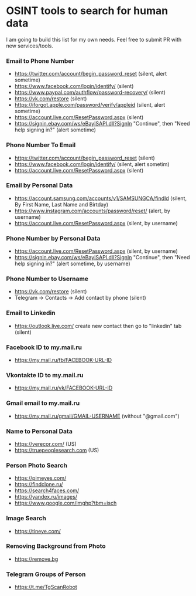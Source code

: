 # OSINT tools to search for human data

I am going to build this list for my own needs. Feel free to submit PR with new services/tools.

### Email to Phone Number

- https://twitter.com/account/begin_password_reset (silent, alert sometime)
- https://www.facebook.com/login/identify/ (silent)
- https://www.paypal.com/authflow/password-recovery/ (silent)
- https://vk.com/restore (silent)
- https://iforgot.apple.com/password/verify/appleid (silent, alert sometime)
- https://account.live.com/ResetPassword.aspx (silent)
- https://signin.ebay.com/ws/eBayISAPI.dll?SignIn "Continue", then "Need help signing in?" (alert sometime)

### Phone Number To Email

- https://twitter.com/account/begin_password_reset (silent)
- https://www.facebook.com/login/identify/ (silent, alert sometim)
- https://account.live.com/ResetPassword.aspx (silent)

### Email by Personal Data

- https://account.samsung.com/accounts/v1/SAMSUNGCA/findId (silent, By First Name, Last Name and Birtday)
- https://www.instagram.com/accounts/password/reset/ (alert, by username)
- https://account.live.com/ResetPassword.aspx (silent, by username)

### Phone Number by Personal Data

- https://account.live.com/ResetPassword.aspx (silent, by username)
- https://signin.ebay.com/ws/eBayISAPI.dll?SignIn "Continue", then "Need help signing in?" (alert sometime, by username)

### Phone Number to Username

- https://vk.com/restore (silent)
- Telegram -> Contacts -> Add contact by phone (silent)

### Email to Linkedin

- https://outlook.live.com/ create new contact then go to "linkedin" tab (silent)

### Facebook ID to my.mail.ru

- https://my.mail.ru/fb/FACEBOOK-URL-ID

### Vkontakte ID to my.mail.ru

- https://my.mail.ru/vk/FACEBOOK-URL-ID

### Gmail email to my.mail.ru

- https://my.mail.ru/gmail/GMAIL-USERNAME (without "@gmail.com")

### Name to Personal Data

- https://verecor.com/ (US)
- https://truepeoplesearch.com (US)

### Person Photo Search

- https://pimeyes.com/
- https://findclone.ru/
- https://search4faces.com/
- https://yandex.ru/images/
- https://www.google.com/imghp?tbm=isch

### Image Search

- https://tineye.com/

### Removing Background from Photo

- https://remove.bg

### Telegram Groups of Person

- https://t.me/TgScanRobot
